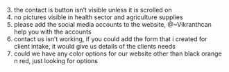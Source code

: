
3. ⁠the contact is button isn’t visible unless it is scrolled on
5. ⁠no pictures visible in health sector and agriculture supplies
8. ⁠please add the social media accounts to the website, @~Vikranthcan help you 
    with the accounts
9. ⁠contact us isn’t working, if you could add the form that i created for client intake,
     it would give us details of the clients needs
10. ⁠could we have any color options for our website other than black orange n red,
     just looking for options
